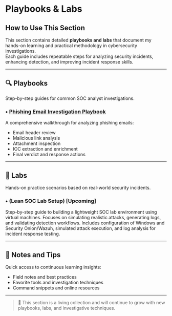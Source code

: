 # Playbooks & Labs

## How to Use This Section  
This section contains detailed **playbooks and labs** that document my hands-on learning and practical methodology in cybersecurity investigations.  
Each guide includes repeatable steps for analyzing security incidents, enhancing detection, and improving incident response skills.

---

## 🔍 Playbooks  
Step-by-step guides for common SOC analyst investigations.

### • [Phishing Email Investigation Playbook](./Phishing_Playbook/Phishing_Playbook.md)  
A comprehensive walkthrough for analyzing phishing emails:  
- Email header review  
- Malicious link analysis  
- Attachment inspection  
- IOC extraction and enrichment  
- Final verdict and response actions

---

## 🧪 Labs  
Hands-on practice scenarios based on real-world security incidents.

### • (Lean SOC Lab Setup) [Upcoming]  
Step-by-step guide to building a lightweight SOC lab environment using virtual machines. Focuses on simulating realistic attacks, generating logs, and validating detection workflows.
Includes configuration of Windows and Security Onion/Wazuh, simulated attack execution, and log analysis for incident response testing.

---

## 🧠 Notes and Tips  
Quick access to continuous learning insights:
- Field notes and best practices  
- Favorite tools and investigation techniques  
- Command snippets and online resources  

---

> 🚧 This section is a living collection and will continue to grow with new playbooks, labs, and investigative techniques.
